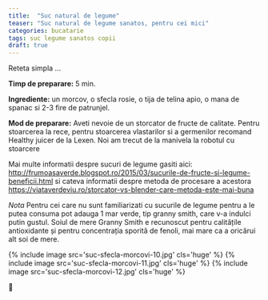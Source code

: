 ```yaml
---
title:  "Suc natural de legume"
teaser: "Suc natural de legume sanatos, pentru cei mici"
categories: bucatarie
tags: suc legume sanatos copii
draft: true
---
```

Reteta simpla ...

**Timp de preparare:** 5 min.

**Ingrediente:** un morcov, o sfecla rosie, o tija de telina apio, o mana de spanac si 2-3 fire de patrunjel.

**Mod de preparare:** Aveti nevoie de un storcator de fructe de calitate. Pentru stoarcerea la rece, pentru stoarcerea vlastarilor si a germenilor recomand Healthy juicer de la Lexen. Noi am trecut de la manivela la robotul cu stoarcere

Mai multe informatii despre sucuri de legume gasiti aici: http://frumoasaverde.blogspot.ro/2015/03/sucurile-de-fructe-si-legume-beneficii.html si cateva informatii despre metoda de procesare a acestora https://viataverdeviu.ro/storcator-vs-blender-care-metoda-este-mai-buna

*Nota* Pentru cei care nu sunt familiarizati cu sucurile de legume pentru a le putea consuma pot adauga 1 mar verde, tip granny smith, care v-a indulci putin gustul. Soiul de mere Granny Smith e recunoscut pentru calitățile antioxidante și pentru concentrația sporită de fenoli, mai mare ca a oricărui alt soi de mere.

{% include image src='suc-sfecla-morcovi-10.jpg' cls='huge' %}
{% include image src='suc-sfecla-morcovi-11.jpg' cls='huge' %}
{% include image src='suc-sfecla-morcovi-12.jpg' cls='huge' %}

:sunflower:
